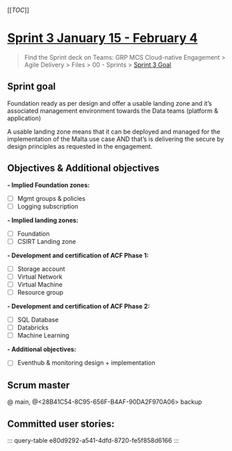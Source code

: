 
[[_TOC_]]

# [Sprint 3 January 15 - February 4](https://dev.azure.com/contoso-azure/building-blocks/_sprints/backlog/building-blocks%20Team/building-blocks/Sprint%203)

> Find the Sprint deck on Teams: GRP MCS Cloud-native Engagement > Agile Delivery > Files > 00 - Sprints > [Sprint 3 Goal](https://teams.microsoft.com/l/file/DD59A2F3-6E6F-48AC-A263-BFEDA47A8B4C?tenantId=e7ab81b2-1e84-4bf7-9dcb-b6fec01ed138&fileType=pptx&objectUrl=https%3A%2F%2Fcontoso.sharepoint.com%2Fsites%2FGRP_001608-AgileDelivery%2FShared%20Documents%2FAgile%20Delivery%2F00%20-%20Sprints%2FMCS%20Engagement%20Sprint%203%20Goal%20UPDATE.pptx&baseUrl=https%3A%2F%2Fcontoso.sharepoint.com%2Fsites%2FGRP_001608-AgileDelivery&serviceName=teams&threadId=19:2e84079377e541aaae5663305c890086@thread.tacv2&groupId=348f9039-5718-417a-8e56-85e2957e26be)

## **Sprint goal**

Foundation ready as per design and offer a usable landing zone and it’s associated management environment towards the Data teams (platform & application)​

A usable landing zone means that it can be deployed and managed for the implementation of the Malta use case AND that’s is delivering the secure by design principles as requested in the engagement.

## **Objectives & Additional objectives**

**- Implied Foundation zones:**
- [ ] Mgmt groups & policies
- [ ] Logging subscription

**- Implied landing zones:**
- [ ] Foundation
- [ ] CSIRT Landing zone

**- Development and certification of ACF Phase 1:**
- [ ] Storage account
- [ ] Virtual Network
- [ ] Virtual Machine
- [ ] Resource group

**- Development and certification of ACF Phase 2:**
- [ ] SQL Database 
- [ ] Databricks
- [ ] Machine Learning

**- Additional objectives:**
- [ ] Eventhub & monitoring design + implementation
 
## Scrum master

@<CF12E3D3-4031-6E16-8134-6E5FCFBA90B4> main, @<28B41C54-8C95-656F-B4AF-90DA2F970A06> backup

## Committed user stories:

::: query-table e80d9292-a541-4dfd-8720-fe5f858d6166
:::





